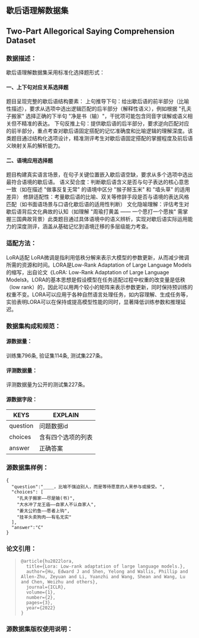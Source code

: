 ## 歇后语理解数据集


## Two-Part Allegorical Saying Comprehension Dataset  


### 数据描述：
歇后语理解数据集采用标准化选择题形式：
#### 一、上下句对应关系选择题
题目呈现完整的歇后语结构要素：
上句推导下句：给出歇后语的前半部分（比喻性描述），要求从选项中选出逻辑匹配的后半部分（解释性语义），例如根据 "孔夫子搬家" 选择正确的下半句 "净是书（输）"，干扰项可能包含同音字误解或语义相关但不精准的表达。
下句反推上句：提供歇后语的后半部分，要求逆向匹配对应的前半部分，重点考查对歇后语固定搭配的记忆准确度和比喻逻辑的理解深度。该类题目通过结构化选项设计，精准测评考生对歇后语固定搭配的掌握程度及前后语义映射关系的解析能力。
#### 二、语境应用选择题
题目构建真实语言场景，在句子关键位置嵌入歇后语空缺，要求从多个选项中选出最符合语境的歇后语。
语义契合度：判断歇后语含义是否与句子表达的核心意思一致（如在描述 "做事反复无常" 的语境中区分 "猴子掰玉米" 和 "墙头草" 的适用差异）
修辞适配性：考量歇后语的比喻、双关等修辞手段是否与语境的表达风格匹配（如书面语场景与口语化歇后语的适用性判断）
文化隐喻理解：评估考生对歇后语背后文化典故的认知（如理解 "周瑜打黄盖 —— 一个愿打一个愿挨" 需掌握三国典故背景）此类题目通过具体语境中的语义辨析，实现对歇后语实际运用能力的深度测评，涵盖从基础记忆到语境迁移的多层级能力考查。


### 适配方法：
LoRA适配
LoRA微调是指利用低秩分解来表示大模型的参数更新，从而减少微调所需的资源和时间。LORA是Low-Rank Adaptation of Large Language Models的缩写，出自论文《LoRA: Low-Rank Adaptation of Large Language Models》。LORA的基本思想是假设模型在任务适配过程中权重的改变量是低秩（low rank）的，因此可以用两个较小的矩阵来表示参数更新，同时保持预训练的权重不变。LORA可以应用于各种自然语言处理任务，如内容理解、生成任务等，实验表明LORA可以在保持或提高模型性能的同时，显著降低训练参数和推理延迟。


### 数据集构成和规范：

#### 源数据量：

训练集796条, 验证集114条, 测试集227条。

#### 评测数据量：

评测数据量为公开的测试集227条。

#### 源数据字段：

|  KEYS   | EXPLAIN  |
|  ----  | ----  |
| question  | 问题数据id |
| choices  | 含有四个选项的列表 |
| answer  | 正确答案 |


### 源数据集样例：

```
{
  "question":"____，比喻不强迫别人，而是等待愿意的人来参与或接受。",
  "choices": [
    "孔夫子搬家——尽是输(书)",
    "大水冲了龙王庙——自家人不认自家人",
    "姜太公钓鱼——愿者上钩",
    "挂羊头卖狗肉——有名无实"
  ],
  "answer":"C"
}
```


### 论文引用：

>   ```
>   @article{hu2022lora,
>     title={Lora: Low-rank adaptation of large language models.},
>     author={Hu, Edward J and Shen, Yelong and Wallis, Phillip and Allen-Zhu, Zeyuan and Li, Yuanzhi and Wang, Shean and Wang, Lu and Chen, Weizhu and others},
>     journal={ICLR},
>     volume={1},
>     number={2},
>     pages={3},
>     year={2022}
>   }
>   ```

### 源数据集版权使用说明：

